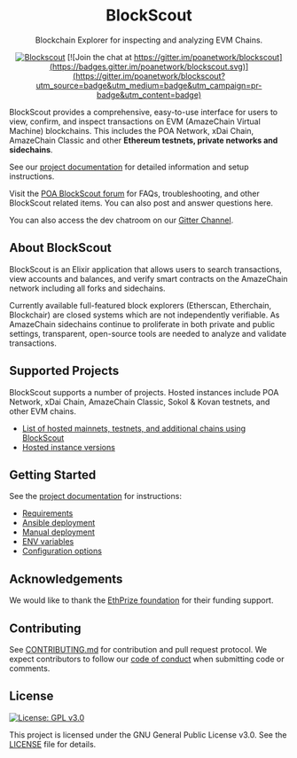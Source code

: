 <h1 align="center">BlockScout</h1>
<p align="center">Blockchain Explorer for inspecting and analyzing EVM Chains.</p>
<div align="center">

[![Blockscout](https://github.com/blockscout/blockscout/workflows/Blockscout/badge.svg?branch=master)](https://github.com/blockscout/blockscout/actions) [![Join the chat at https://gitter.im/poanetwork/blockscout](https://badges.gitter.im/poanetwork/blockscout.svg)](https://gitter.im/poanetwork/blockscout?utm_source=badge&utm_medium=badge&utm_campaign=pr-badge&utm_content=badge)

</div>

BlockScout provides a comprehensive, easy-to-use interface for users to view, confirm, and inspect transactions on EVM (AmazeChain Virtual Machine) blockchains. This includes the POA Network, xDai Chain, AmazeChain Classic and other **Ethereum testnets, private networks and sidechains**.

See our [project documentation](https://docs.blockscout.com/) for detailed information and setup instructions.

Visit the [POA BlockScout forum](https://forum.poa.network/c/blockscout) for FAQs, troubleshooting, and other BlockScout related items. You can also post and answer questions here.

You can also access the dev chatroom on our [Gitter Channel](https://gitter.im/poanetwork/blockscout).

## About BlockScout

BlockScout is an Elixir application that allows users to search transactions, view accounts and balances, and verify smart contracts on the AmazeChain network including all forks and sidechains.

Currently available full-featured block explorers (Etherscan, Etherchain, Blockchair) are closed systems which are not independently verifiable.  As AmazeChain sidechains continue to proliferate in both private and public settings, transparent, open-source tools are needed to analyze and validate transactions.

## Supported Projects

BlockScout supports a number of projects. Hosted instances include POA Network, xDai Chain, AmazeChain Classic, Sokol & Kovan testnets, and other EVM chains. 

- [List of hosted mainnets, testnets, and additional chains using BlockScout](https://docs.blockscout.com/for-projects/supported-projects)
- [Hosted instance versions](https://docs.blockscout.com/about/use-cases/hosted-blockscout)


## Getting Started

See the [project documentation](https://docs.blockscout.com/) for instructions:
- [Requirements](https://docs.blockscout.com/for-developers/information-and-settings/requirements)
- [Ansible deployment](https://docs.blockscout.com/for-developers/ansible-deployment)
- [Manual deployment](https://docs.blockscout.com/for-developers/manual-deployment)
- [ENV variables](https://docs.blockscout.com/for-developers/information-and-settings/env-variables)
- [Configuration options](https://docs.blockscout.com/for-developers/configuration-options)


## Acknowledgements

We would like to thank the [EthPrize foundation](http://ethprize.io/) for their funding support.

## Contributing

See [CONTRIBUTING.md](CONTRIBUTING.md) for contribution and pull request protocol. We expect contributors to follow our [code of conduct](CODE_OF_CONDUCT.md) when submitting code or comments.

## License

[![License: GPL v3.0](https://img.shields.io/badge/License-GPL%20v3-blue.svg)](https://www.gnu.org/licenses/gpl-3.0)

This project is licensed under the GNU General Public License v3.0. See the [LICENSE](LICENSE) file for details.

<!-- 
进入根目录
cd blockscout

您的账户必须有创建数据库的权限

export DATABASE_URL=postgresql://user:password@localhost:5432/postgres

export DATABASE_URL=postgresql://postgres:postgres@127.0.0.1:5432/postgres
export DB_HOST=127.0.0.1
export DB_PASSWORD=postgres
export DB_PORT=5432
export DB_USERNAME=postgres


user:postgres pwd 123456 db:block

export DATABASE_URL=postgresql://postgres:123456@127.0.0.1:5432/block
export DB_HOST=127.0.0.1
export DB_PASSWORD=123456
export DB_PORT=5432
export DB_USERNAME=postgres


tfW9dZP3pj6mQYzFegNL72ECguwGb8uAzJn0StxqWCTGXcd+OsWXddTnu6uGDiv9
或者你也可以运行以下命令生成一个新的secret_key_base

mix phx.gen.secret

如果您以前已经部署过，请从先前的版本中删除静态资源
mix phx.digest.clean

export SECRET_KEY_BASE=fGsMhgJ0Cwdkqa/Wz07xEtS2/wqVSs26rYLwVrghCsfgN42VLH/oGVjv8Ujqr2Et

//rm -r deps _build .elixir_ls && mix deps.get.

brew services start postgresql

设置其他环境变量
配置客户端连接

BlockScout 目前支持 Parity, OpenAmazeChain, Geth, Nethermind, Hyperledger 客户端。

export ETHEREUM_JSONRPC_HTTP_URL="192.168.0.196:8069"
export ETHEREUM_JSONRPC_TRACE_URL="192.168.0.196:8069"
export ETHEREUM_JSONRPC_WS_URL="ws://192.168.0.196:8070"
export COIN=POA
export ETHEREUM_JSONRPC_HTTP_URL=192.168.0.196:8069
export ETHEREUM_JSONRPC_TRACE_URL=192.168.0.196:8069
export ETHEREUM_JSONRPC_WS_URL=ws://192.168.0.196:8070

========本地=============+++++=≠====
export COIN=POA
export ETHEREUM_JSONRPC_VARIANT=geth
export ETHEREUM_JSONRPC_HTTP_URL="http://localhost:8545"
export ETHEREUM_JSONRPC_WS_URL="ws://localhost:8545"
export ETHEREUM_JSONRPC_TRACE_URL="http://localhost:8545"
export BLOCK_TRANSFORMER=clique
export NETWORK="POA"
export MIX_ENV=prod

export DATABASE_URL=postgresql://postgres:123456@127.0.0.1:5432/block
export DB_HOST=127.0.0.1
export DB_PASSWORD=123456
export DB_PORT=5432
export DB_USERNAME=postgres


export COIN="Amc AmazeChain"
export NETWORK="Amc AmazeChain"
export SUBNETWORK="Amc AmazeChain"
export LOGO=/images/blockscout_logo.svg
export ETHEREUM_JSONRPC_VARIANT=geth
export BLOCK_TRANSFORMER=clique


export COIN="Amc AmazeChain"
export NETWORK="Amc AmazeChain"
export SUBNETWORK="Amc AmazeChain"
export LOGO=/images/blockscout_logo.svg

export COIN=POA
export NETWORK=POA
export SUBNETWORK=POA Sokol
export LOGO=/images/blockscout_logo.svg
export ETHEREUM_JSONRPC_VARIANT=geth
export BLOCK_TRANSFORMER=clique
export PORT=4200

//http://192.168.0.196:8069` 

//////=================////////
//测试服 192.68.0.196

export DATABASE_URL=postgresql://postgres:123456@127.0.0.1:5432/block
export DB_HOST=127.0.0.1
export DB_PASSWORD=123456
export DB_PORT=5432
export DB_USERNAME=postgres

export ETHEREUM_JSONRPC_HTTP_URL=192.168.0.196:8069
export ETHEREUM_JSONRPC_TRACE_URL=192.168.0.196:8069
export ETHEREUM_JSONRPC_WS_URL=ws://192.168.0.196:8070

export ETHEREUM_JSONRPC_HTTP_URL="192.168.0.196:8069"
export ETHEREUM_JSONRPC_TRACE_URL="192.168.0.196:8069"
export ETHEREUM_JSONRPC_WS_URL="ws://192.168.0.196:8070"

export COIN="Amc AmazeChain"
export NETWORK="Amc AmazeChain"
export SUBNETWORK="Amc AmazeChain"
export LOGO=/images/blockscout_logo.svg
export ETHEREUM_JSONRPC_VARIANT=geth
export BLOCK_TRANSFORMER=clique
export PORT=4200

export COIN=POA
export NETWORK=POA
export SUBNETWORK=POA Sokol
export LOGO=/images/blockscout_logo.svg
export ETHEREUM_JSONRPC_VARIANT=geth
export BLOCK_TRANSFORMER=clique
export PORT=4200

export MIX_ENV=prod

//////=================////////

安装Mix依赖，并对其进行编译
mix do deps.get, local.rebar --force, deps.compile, compile

# 或者你也可以将其拆解开之后执行，这样有助于更细致地查看运行信息

HEX_HTTP_CONCURRENCY=1 HEX_HTTP_TIMEOUT=120 mix deps.get

通过先运行修复它  mix local.hex
mix deps.get

rm -rf ~/.hex
 
mix do deps.get
mix do local.rebar --force


Devkinglory0
//
mix do deps.compile
mix do compile


创建和迁移数据库
mix do ecto.create
mix do ecto.migrate

ecto.drop将从数据库中删除所有数据。如果您不想丢失所有数据，请不要在生产中执行它！

mix do ecto.drop, ecto.create, ecto.migrate

安装 Node.js 依赖
cd apps/block_scout_web/assets
npm install && node_modules/webpack/bin/webpack.js --mode production
cd -

cd apps/explorer && npm install
cd -

建立用于部署的静态资产，执行命令
cd apps/block_scout_web/
mix phx.digest

启用HTTPS
cd apps/block_scout_web/x 
mix phx.gen.cert blockscout blockscout.local
cd -

127.0.0.1       localhost blockscout blockscout.local

255.255.255.255 broadcasthost
::1             localhost blockscout blockscout.local 


https://mainnet.infura.io/v3/f47d1726403b42deb67ba5e243c4f073

-->
<!-- 
cd apps/block_scout_web/
mix phx.gen.cert blockscout blockscout.local

vi /etc/hosts

::1 localhost   localhost.localdomain   localhost6  localhost6.localdomain6     blockscout blockscout.local
127.0.0.1   localhost   localhost.localdomain   localhost4  localhost4.localdomain4     blockscout blockscout.local -->

<!-- 
export DATABASE_URL="postgresql://postgres:postgres@localhost:5432/blockscout"
 
export DB_HOST=localhost
export DB_PASSWORD=postgres
export DB_PORT=5432
export DB_USERNAME=postgres

export SECRET_KEY_BASE="your key"

export ETHEREUM_JSONRPC_VARIANT=geth
export ETHEREUM_JSONRPC_HTTP_URL="http://localhost:8545"
export ETHEREUM_JSONRPC_WS_URL="ws://localhost:8545"
export SUBNETWORK= MAINNET
export PORT=4200
export COIN="Test Coin" 


export DATABASE_URL=postgresql://postgres:postgres@127.0.0.1:5432/postgres
export DB_HOST=127.0.0.1


export DATABASE_URL=postgresql://postgres:postgres@localhost:5432/postgres
export DB_HOST=localhost

export DB_PASSWORD=postgres

export DB_PORT=5432

export DB_USERNAME=postgres

export ETHEREUM_JSONRPC_VARIANT=geth
export ETHEREUM_JSONRPC_HTTP_URL="http://localhost:8545"
export ETHEREUM_JSONRPC_WS_URL="ws://localhost:8545"

export SUBNETWORK= MAINNET

export PORT=4200
export COIN="Test Coin"

-->

<!---
update 

     require Logger
      # Logger.info("=======usd_value======== #{exchange_rate.usd_value}")
      # Logger.info("market_history_data: #{inspect(recent_market_history)}")
      # Logger.info("exchange_rate: #{inspect(exchange_rate)}")

->

<!-- 
export NETWORK="Amc AmazeChain"
export SUBNETWORK=AmazeChain Explorer
export ETHEREUM_JSONRPC_VARIANT=geth
export BLOCK_TRANSFORMER=clique
export ETHEREUM_JSONRPC_HTTP_URL=http://198.200.30.37:8545
export ETHEREUM_JSONRPC_WS_URL=ws://198.200.30.37:8546
export ECTO_USE_SSL=false
export COIN=Amc
export PORT=4200
export LOGO=/images/blockscout_logo_amc.svg 
export BLOCKSCOUT_VERSION=3.0
-->
